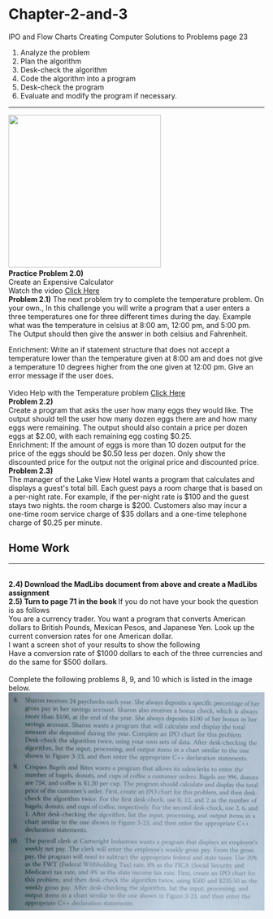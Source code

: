 # Chapter-2-and-3

IPO and Flow Charts
Creating Computer Solutions to Problems page 23<br>
1) Analyze the problem<br>
2) Plan the algorithm<br>
3) Desk-check the algorithm<br>
4) Code the algorithm into a program<br>
5) Desk-check the program<br>
6) Evaluate and modify the program if necessary.<br>

<hr>

<img src="https://90471605-a-e181a92d-s-sites.googlegroups.com/a/davenport.k12.ia.us/mr-brosius-class-room/c-programming/chapter-2-and-3/u1-design-process-22-638.jpg?attachauth=ANoY7cpaims4jFyhrLGwoQfH3h5A8FGcOCXQimeaEqM0miFdivRVdeaEZMFwuNC8Rc7awAPDOp1EYZKNLPV7J0K7r4ph5QhNSmsUGxdKqoUbSGxgjFLAMWKhRcXEyEV9B4oJTWfpTrXUsahTQtgvW5NZ7QctQFKJ8v2DwtnsDWRRJaB8BtKmtaFM0YjYw6ETyCFuZTh332ckI2GbOdhajuGv9K-rSruBjy25aWHDTOCRnHNgp-Ub-BbLZ3BdBbLcbIR2eOmu8904uXIzPhcBSAIs7guzz0AI0HbahBSNI96KMh50HK7_kNE%3D&attredirects=0" width="300" height="300">
<br>
<b>Practice Problem 2.0) </b><br>
Create an Expensive Calculator<br>
Watch the video <a href="https://drive.google.com/file/d/0B-yijELfnxkbT2RzYUNHMU5fRkU/view?usp=sharing"> Click Here</a><br>
<b>Problem 2.1)</b>
The next problem try to complete the temperature problem. On your own.,
In this challenge you will write a program that a user enters a three temperatures one for three different times during the day. Example what was the temperature in celsius at 8:00 am, 12:00 pm, and 5:00 pm. The Output should then give the answer in both celsius and Fahrenheit.

Enrichment: Write an if statement structure that does not accept a temperature lower than the temperature given at 8:00 am and does not give a temperature 10 degrees higher from the one given at 12:00 pm. Give an error message if the user does.<br><br>
Video Help with the Temperature problem <a href="https://drive.google.com/file/d/0B-yijELfnxkbUXVwTnlSaVVUTHM/view?usp=sharing"> Click Here </a><br>
<b>Problem 2.2)</b><br>
Create a program that asks the user how many eggs they would like. The output should tell the user how many dozen eggs there are and how many eggs were remaining. The output should also contain a price per dozen eggs at $2.00, with each remaining egg costing $0.25.
<br>
Enrichment: If the amount of eggs is more than 10 dozen output for the price of the eggs should be $0.50 less per dozen. Only show the discounted price for the output not the original price and discounted price.
<br>
<b>Problem 2.3)</b> <br>
The manager of the Lake View Hotel wants a program that calculates and displays a guest's total bill. Each guest pays a room charge that is based on a per-night rate. For example, if the per-night rate is $100 and the guest stays two nights. the room charge is $200. Customers also may incur a one-time room service charge  of $35 dollars and a one-time telephone charge of $0.25 per minute. 
<br>
<h2>Home Work</h2>
<hr><br>
<b>2.4) Download the MadLibs document from above and create a MadLibs assignment </b><br>
<b>2.5) Turn to page 71 in the book </b>
If you do not have your book the question is as follows<br>
You are a currency trader. You want a program that converts American dollars to British Pounds, Mexican Pesos, and Japanese Yen. Look up the current conversion rates for one American dollar. <br>
I want a screen shot of your results to show the following<br>
Have a conversion rate of $1000 dollars to each of the three currencies and do the same for $500 dollars. <br>
</b><br>
Complete the following problems 8, 9, and 10 which is listed in the image below. 
<img src="C++ Chapter 3.jpg">